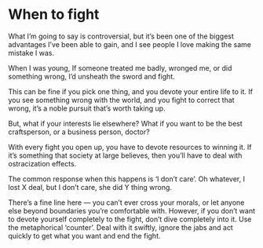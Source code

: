 # When to fight


What I’m going to say is controversial, but it’s been one of the biggest
advantages I’ve been able to gain, and I see people I love making the same
mistake I was.

When I was young, If someone treated me badly, wronged me, or did something
wrong, I’d unsheath the sword and fight.

This can be fine if you pick one thing, and you devote your entire life to it.
If you see something wrong with the world, and you fight to correct that
wrong, it’s a noble pursuit that’s worth taking up.

But, what if your interests lie elsewhere? What if you want to be the best
craftsperson, or a business person, doctor?

With every fight you open up, you have to devote resources to winning it. If
it’s something that society at large believes, then you’ll have to deal with
ostracization effects.

The common response when this happens is ‘I don’t care’. Oh whatever, I lost X
deal, but I don’t care, she did Y thing wrong.

There’s a fine line here — you can’t ever cross your morals, or let anyone
else beyond boundaries you’re comfortable with. However, if you don’t want to
devote yourself completely to the fight, don’t dive completely into it. Use
the metaphorical ‘counter’. Deal with it swiftly, ignore the jabs and act
quickly to get what you want and end the fight.

